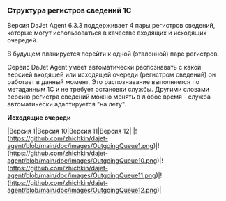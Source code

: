 ### Структура регистров сведений 1С

Версия DaJet Agent 6.3.3 поддерживает 4 пары регистров сведений,
которые могут использоваться в качестве входящих и исходящих очередей.

В будущем планируется перейти к одной (эталонной) паре регистров.

Сервис DaJet Agent умеет автоматически распознавать с какой версией
входящей или исходящей очереди (регистром сведений) он работает в данный момент.
Это распознавание выполняется по метаданным 1С и не требует остановки службы.
Другими словами версию регистра сведений можно менять в любое время - служба автоматически
адаптируется "на лету".

**Исходящие очереди**

|Версия 1|Версия 10|Версия 11|Версия 12|
|!(https://github.com/zhichkin/dajet-agent/blob/main/doc/images/OutgoingQueue1.png)|!(https://github.com/zhichkin/dajet-agent/blob/main/doc/images/OutgoingQueue10.png)|!(https://github.com/zhichkin/dajet-agent/blob/main/doc/images/OutgoingQueue11.png)|!(https://github.com/zhichkin/dajet-agent/blob/main/doc/images/OutgoingQueue12.png)|

